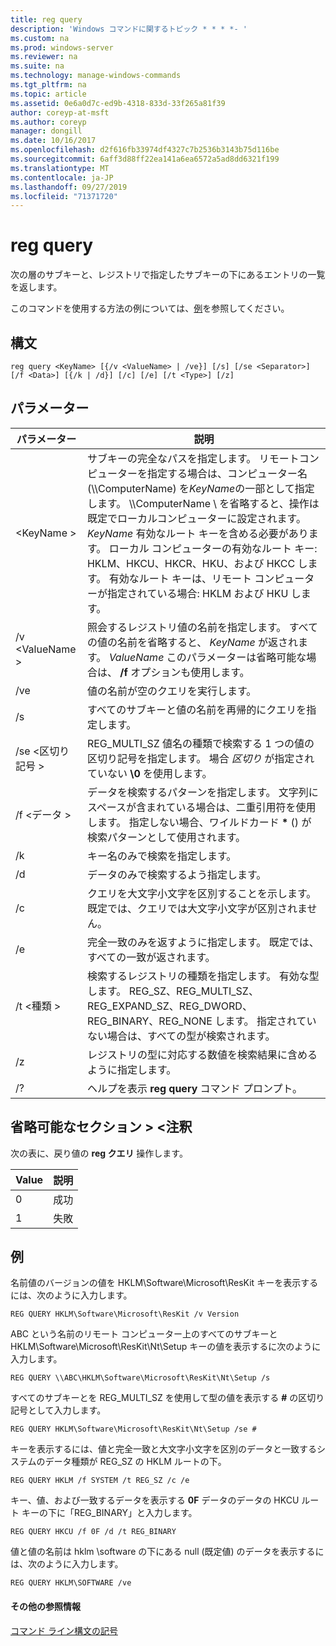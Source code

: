```yaml
---
title: reg query
description: 'Windows コマンドに関するトピック * * * *- '
ms.custom: na
ms.prod: windows-server
ms.reviewer: na
ms.suite: na
ms.technology: manage-windows-commands
ms.tgt_pltfrm: na
ms.topic: article
ms.assetid: 0e6a0d7c-ed9b-4318-833d-33f265a81f39
author: coreyp-at-msft
ms.author: coreyp
manager: dongill
ms.date: 10/16/2017
ms.openlocfilehash: d2f616fb33974df4327c7b2536b3143b75d116be
ms.sourcegitcommit: 6aff3d88ff22ea141a6ea6572a5ad8dd6321f199
ms.translationtype: MT
ms.contentlocale: ja-JP
ms.lasthandoff: 09/27/2019
ms.locfileid: "71371720"
---
```

# <a name="reg-query"></a>reg query



次の層のサブキーと、レジストリで指定したサブキーの下にあるエントリの一覧を返します。

このコマンドを使用する方法の例については、[例](#BKMK_examples)を参照してください。

## <a name="syntax"></a>構文

```
reg query <KeyName> [{/v <ValueName> | /ve}] [/s] [/se <Separator>] [/f <Data>] [{/k | /d}] [/c] [/e] [/t <Type>] [/z]
```

## <a name="parameters"></a>パラメーター

|パラメーター|説明|
|---------|-----------|
|\<KeyName >|サブキーの完全なパスを指定します。 リモートコンピューターを指定する場合は、コンピューター名 (\\\\ComputerName\) を*KeyName*の一部として指定します。 \\\\ComputerName \ を省略すると、操作は既定でローカルコンピューターに設定されます。 *KeyName* 有効なルート キーを含める必要があります。 ローカル コンピューターの有効なルート キー: HKLM、HKCU、HKCR、HKU、および HKCC します。 有効なルート キーは、リモート コンピューターが指定されている場合: HKLM および HKU します。|
|/v \<ValueName >|照会するレジストリ値の名前を指定します。 すべての値の名前を省略すると、 *KeyName* が返されます。 *ValueName* このパラメーターは省略可能な場合は、 **/f** オプションも使用します。|
|/ve|値の名前が空のクエリを実行します。|
|/s|すべてのサブキーと値の名前を再帰的にクエリを指定します。|
|/se \<区切り記号 >|REG_MULTI_SZ 値名の種類で検索する 1 つの値の区切り記号を指定します。 場合 *区切り* が指定されていない **\0** を使用します。|
|/f \<データ >|データを検索するパターンを指定します。 文字列にスペースが含まれている場合は、二重引用符を使用します。 指定しない場合、ワイルドカード **&#42;** () が検索パターンとして使用されます。|
|/k|キー名のみで検索を指定します。|
|/d|データのみで検索するよう指定します。|
|/c|クエリを大文字小文字を区別することを示します。 既定では、クエリでは大文字小文字が区別されません。|
|/e|完全一致のみを返すように指定します。 既定では、すべての一致が返されます。|
|/t \<種類 >|検索するレジストリの種類を指定します。 有効な型します。 REG_SZ、REG_MULTI_SZ、REG_EXPAND_SZ、REG_DWORD、REG_BINARY、REG_NONE します。 指定されていない場合は、すべての型が検索されます。|
|/z|レジストリの型に対応する数値を検索結果に含めるように指定します。|
|/?|ヘルプを表示 **reg query** コマンド プロンプト。|

## <a name="remarks-optional-section"></a>省略可能なセクション > \<注釈

次の表に、戻り値の **reg クエリ** 操作します。

|Value|説明|
|-----|-----------|
|0|成功|
|1|失敗|

## <a name="BKMK_examples"></a>例

名前値のバージョンの値を HKLM\Software\Microsoft\ResKit キーを表示するには、次のように入力します。
```
REG QUERY HKLM\Software\Microsoft\ResKit /v Version
```
ABC という名前のリモート コンピューター上のすべてのサブキーと HKLM\Software\Microsoft\ResKit\Nt\Setup キーの値を表示するに次のように入力します。
```
REG QUERY \\ABC\HKLM\Software\Microsoft\ResKit\Nt\Setup /s
```
すべてのサブキーとを REG_MULTI_SZ を使用して型の値を表示する **#** の区切り記号として入力します。
```
REG QUERY HKLM\Software\Microsoft\ResKit\Nt\Setup /se #
```
キーを表示するには、値と完全一致と大文字小文字を区別のデータと一致するシステムのデータ種類が REG_SZ の HKLM ルートの下。
```
REG QUERY HKLM /f SYSTEM /t REG_SZ /c /e
```
キー、値、および一致するデータを表示する **0F** データのデータの HKCU ルート キーの下に「REG_BINARY」と入力します。
```
REG QUERY HKCU /f 0F /d /t REG_BINARY
```
値と値の名前は hklm \software の下にある null (既定値) のデータを表示するには、次のように入力します。
```
REG QUERY HKLM\SOFTWARE /ve
```

#### <a name="additional-references"></a>その他の参照情報

[コマンド ライン構文の記号](command-line-syntax-key.md)